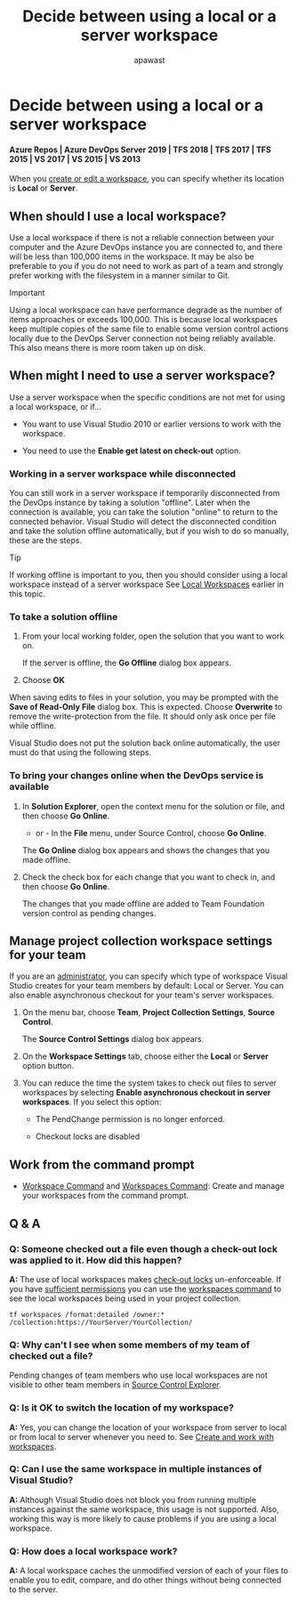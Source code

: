 ﻿---
title: Decide between using a local or a server workspace
titleSuffix: Azure Repos
description: Decide between using a local or a server workspace
ms.assetid: 492696f5-cafe-4090-af07-6dbbb0bd6a86
ms.technology: devops-code-tfvc
ms.author: apawast
author: apawast
ms.topic: conceptual
ms.date: 08/10/2016
monikerRange: '>= tfs-2015'
---

# Decide between using a local or a server workspace

#### Azure Repos | Azure DevOps Server 2019 | TFS 2018 | TFS 2017 | TFS 2015 | VS 2017 | VS 2015 | VS 2013

When you [create or edit a workspace](create-work-workspaces.md), you can specify whether its location is **Local** or **Server**.

<a name="local"></a>

## When should I use a local workspace?

Use a local workspace if there is not a reliable connection between your computer and the Azure DevOps instance you are connected to, and there will be less than 100,000 items in the workspace. It may be also be preferable to you if you do not need to work as part of a team and strongly prefer working with the filesystem in a manner similar to Git.

> [!IMPORTANT]
> Using a local workspace can have performance degrade as the number of items approaches or exceeds 100,000. This is because local workspaces keep multiple copies of the same file to enable some version control actions locally due to the DevOps Server connection not being reliably available. This also means there is more room taken up on disk.

## When might I need to use a server workspace?

Use a server workspace when the specific conditions are not met for using a local workspace, or if...

- You want to use Visual Studio 2010 or earlier versions to work with the workspace.

- You need to use the **Enable get latest on check-out** option.

### Working in a server workspace while disconnected

You can still work in a server workspace if temporarily disconnected from the DevOps instance by taking a solution "offline". Later when the connection is available, you can take the solution "online" to return to the connected behavior. Visual Studio will detect the disconnected condition and take the solution offline automatically, but if you wish to do so manually, these are the steps.

> [!TIP]
> If working offline is important to you, then you should consider using a local workspace instead of a server workspace See [Local Workspaces](decide-between-using-local-server-workspace.md#local) earlier in this topic.

### To take a solution offline

1.  From your local working folder, open the solution that you want to work on.

    If the server is offline, the **Go Offline** dialog box appears.

2.  Choose **OK**

When saving edits to files in your solution, you may be prompted with the **Save of Read-Only File** dialog box. This is expected. Choose **Overwrite** to remove the write-protection from the file. It should only ask once per file while offline.

Visual Studio does not put the solution back online automatically, the user must do that using the following steps.

### To bring your changes online when the DevOps service is available

1.  In **Solution Explorer**, open the context menu for the solution or file, and then choose **Go Online**.

    - or -
      In the **File** menu, under Source Control, choose **Go Online**.

    The **Go Online** dialog box appears and shows the changes that you made offline.

2.  Check the check box for each change that you want to check in, and then choose **Go Online**.

    The changes that you made offline are added to Team Foundation version control as pending changes.

<a name="Admin_Settings"><a/>

## Manage project collection workspace settings for your team

If you are an [administrator](https://msdn.microsoft.com/library/ms253077), you can specify which type of workspace Visual Studio creates for your team members by default: Local or Server. You can also enable asynchronous checkout for your team's server workspaces.

1.  On the menu bar, choose **Team**, **Project Collection Settings**, **Source Control**.

    The **Source Control Settings** dialog box appears.

2.  On the **Workspace Settings** tab, choose either the **Local** or **Server** option button.

3.  You can reduce the time the system takes to check out files to server workspaces by selecting **Enable asynchronous checkout in server workspaces**. If you select this option:

    - The PendChange permission is no longer enforced.

    - Checkout locks are disabled

## Work from the command prompt

- [Workspace Command](workspace-command.md) and [Workspaces Command](workspaces-command.md): Create and manage your workspaces from the command prompt.

## Q & A

### Q: Someone checked out a file even though a check-out lock was applied to it. How did this happen?

**A:** The use of local workspaces makes [check-out locks](understand-lock-types.md) un-enforceable. If you have [sufficient permissions](../../organizations/security/permissions.md#tfvc) you can use the [workspaces command](workspaces-command.md) to see the local workspaces being used in your project collection.

```
tf workspaces /format:detailed /owner:* /collection:https://YourServer/YourCollection/
```

### Q: Why can't I see when some members of my team of checked out a file?

Pending changes of team members who use local workspaces are not visible to other team members in [Source Control Explorer](use-source-control-explorer-manage-files-under-version-control.md).

### Q: Is it OK to switch the location of my workspace?

**A:** Yes, you can change the location of your workspace from server to local or from local to server whenever you need to. See [Create and work with workspaces](create-work-workspaces.md).

### Q: Can I use the same workspace in multiple instances of Visual Studio?

**A:** Although Visual Studio does not block you from running multiple instances against the same workspace, this usage is not supported. Also, working this way is more likely to cause problems if you are using a local workspace.

### Q: How does a local workspace work?

**A:** A local workspace caches the unmodified version of each of your files to enable you to edit, compare, and do other things without being connected to the server.
